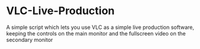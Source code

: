 # VLC-Live-Production
A simple script which lets you use VLC as a simple live production software, keeping the controls on the main monitor and the fullscreen video on the secondary monitor
